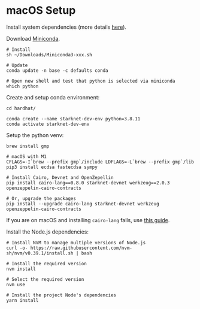 # macOS Setup

Install system dependencies (more details [here](https://www.cairo-lang.org/docs/quickstart.html)).

Download [Miniconda](https://docs.conda.io/en/latest/miniconda.html#macos-installers).

```
# Install
sh ~/Downloads/Miniconda3-xxx.sh

# Update
conda update -n base -c defaults conda

# Open new shell and test that python is selected via miniconda
which python
```

Create and setup conda environment:

```
cd hardhat/

conda create --name starknet-dev-env python=3.8.11
conda activate starknet-dev-env
```

Setup the python venv:

```
brew install gmp

# macOS with M1
CFLAGS=-I`brew --prefix gmp`/include LDFLAGS=-L`brew --prefix gmp`/lib pip3 install ecdsa fastecdsa sympy

# Install Cairo, Devnet and OpenZepellin
pip install cairo-lang==0.8.0 starknet-devnet werkzeug==2.0.3 openzeppelin-cairo-contracts

# Or, upgrade the packages
pip install --upgrade cairo-lang starknet-devnet werkzeug openzeppelin-cairo-contracts
```

If you are on macOS and installing `cairo-lang` fails, use [this guide](https://mirror.xyz/clacla.eth/obrY1Y89LjH4xrc4C0GR5OLudLpJq5dKClSsTJBOVFg).

Install the Node.js dependencies:

```
# Install NVM to manage multiple versions of Node.js
curl -o- https://raw.githubusercontent.com/nvm-sh/nvm/v0.39.1/install.sh | bash

# Install the required version
nvm install

# Select the required version
nvm use

# Install the project Node's dependencies
yarn install
```
